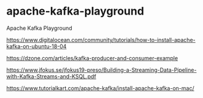 # apache-kafka-playground
Apache Kafka Playground

https://www.digitalocean.com/community/tutorials/how-to-install-apache-kafka-on-ubuntu-18-04

https://dzone.com/articles/kafka-producer-and-consumer-example

https://www.jfokus.se/jfokus19-preso/Building-a-Streaming-Data-Pipeline-with-Kafka-Streams-and-KSQL.pdf


https://www.tutorialkart.com/apache-kafka/install-apache-kafka-on-mac/

